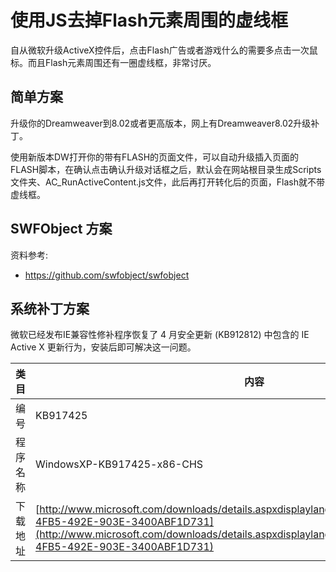 # 使用JS去掉Flash元素周围的虚线框

自从微软升级ActiveX控件后，点击Flash广告或者游戏什么的需要多点击一次鼠标。而且Flash元素周围还有一圈虚线框，非常讨厌。


## 简单方案

升级你的Dreamweaver到8.02或者更高版本，网上有Dreamweaver8.02升级补丁。

使用新版本DW打开你的带有FLASH的页面文件，可以自动升级插入页面的FLASH脚本，在确认点击确认升级对话框之后，默认会在网站根目录生成Scripts文件夹、AC_RunActiveContent.js文件，此后再打开转化后的页面，Flash就不带虚线框。

## SWFObject 方案

资料参考:

- https://github.com/swfobject/swfobject

## 系统补丁方案

微软已经发布IE兼容性修补程序恢复了 4 月安全更新 (KB912812) 中包含的 IE Active X 更新行为，安装后即可解决这一问题。


| 类目 | 内容 |
| --- | --- |
| 编号 | KB917425 |
| 程序名称 | WindowsXP-KB917425-x86-CHS |
| 下载地址 | [http://www.microsoft.com/downloads/details.aspxdisplaylang=zhcn&FamilyID=B7D9801B-4FB5-492E-903E-3400ABF1D731](http://www.microsoft.com/downloads/details.aspxdisplaylang=zhcn&FamilyID=B7D9801B-4FB5-492E-903E-3400ABF1D731) |


